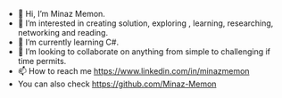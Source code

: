 - 👋 Hi, I’m Minaz Memon.
- 👀 I’m interested in creating solution, exploring , learning, researching, networking and reading.
- 🌱 I’m currently learning C#.
- 💞️ I’m looking to collaborate on anything from simple to challenging if time permits.
- 📫 How to reach me https://www.linkedin.com/in/minazmemon
- You can also check https://github.com/Minaz-Memon

<!---
minazmemon147/minazmemon147 is a ✨ special ✨ repository because its `README.md` (this file) appears on your GitHub profile.
You can click the Preview link to take a look at your changes.
--->
